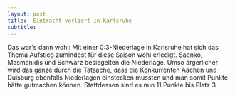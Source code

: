 ```yaml
---
layout: post
title:  Eintracht verliert in Karlsruhe
subtitle:  
---
```


Das war's dann wohl: Mit einer 0:3-Niederlage in Karlsruhe hat sich das Thema Aufstieg zumindest für diese Saison wohl erledigt. Saenko, Masmanidis und Schwarz besiegelten die Niederlage. Umso ärgerlicher wird das ganze durch die Tatsache, dass die Konkurrenten Aachen und Duisburg ebenfalls Niederlagen einstecken mussten und man somit Punkte hätte gutmachen können. Stattdessen sind es nun 11 Punkte bis Platz 3. 


